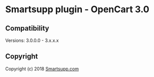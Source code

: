 # Smartsupp plugin - OpenCart 3.0

## Compatibility

Versions: 3.0.0.0 - 3.x.x.x

## Copyright

Copyright (c) 2018 [Smartsupp.com](https://www.smartsupp.com/)

